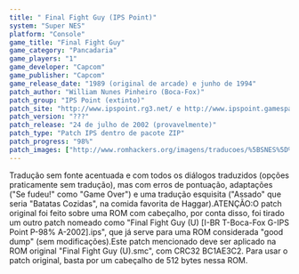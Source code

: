 ```yaml
---
title: " Final Fight Guy (IPS Point)"
system: "Super NES"
platform: "Console"
game_title: "Final Fight Guy"
game_category: "Pancadaria"
game_players: "1"
game_developer: "Capcom"
game_publisher: "Capcom"
game_release_date: "1989 (original de arcade) e junho de 1994"
patch_author: "William Nunes Pinheiro (Boca-Fox)"
patch_group: "IPS Point (extinto)"
patch_site: "http://www.ipspoint.rg3.net/ e http://www.ipspoint.gamespage.com/ (ambos fora do ar)"
patch_version: "???"
patch_release: "24 de julho de 2002 (provavelmente)"
patch_type: "Patch IPS dentro de pacote ZIP"
patch_progress: "98%"
patch_images: ["http://www.romhackers.org/imagens/traducoes/%5BSNES%5D%20Final%20Fight%20Guy%20-%20IPS%20Point%20-%201.png","http://www.romhackers.org/imagens/traducoes/%5BSNES%5D%20Final%20Fight%20Guy%20-%20IPS%20Point%20-%202.png","http://www.romhackers.org/imagens/traducoes/%5BSNES%5D%20Final%20Fight%20Guy%20-%20IPS%20Point%20-%203.png"]
---
```

Tradução sem fonte acentuada e com todos os diálogos traduzidos (opções praticamente sem tradução), mas com erros de pontuação, adaptações ("Se fudeu!" como "Game Over") e uma tradução esquisita ("Assado" que seria "Batatas Cozidas", na comida favorita de Haggar).ATENÇÃO:O patch original foi feito sobre uma ROM com cabeçalho, por conta disso, foi tirado um outro patch nomeado como "Final Fight Guy (U) [I-BR T-Boca-Fox G-IPS Point P-98% A-2002].ips", que já serve para uma ROM considerada "good dump" (sem modificações).Este patch mencionado deve ser aplicado na ROM original "Final Fight Guy (U).smc", com CRC32 BC1AE3C2. Para usar o patch original, basta por um cabeçalho de 512 bytes nessa ROM.